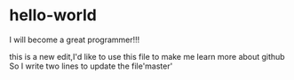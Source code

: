 # hello-world



I will become a great programmer!!!

this is a new edit,I'd like to use this file to make me learn more about github
So I write two lines to update the file'master'
